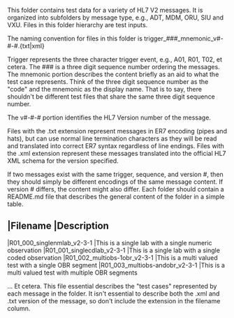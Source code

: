 This folder contains test data for a variety of HL7 V2 messages.  It is organized into subfolders by message type, e.g., 
ADT, MDM, ORU, SIU and VXU.  Files in this folder hierarchy are test inputs.

The naming convention for files in this folder is trigger_###_mnemonic_v#-#-#.{txt|xml}

Trigger represents the three character trigger event, e.g., A01, R01, T02, et cetera.
The ### is a three digit sequence number ordering the messages.
The mnemonic portion describes the content briefly as an aid to what the test case represents.  Think of the three digit
sequence number as the "code" and the mnemonic as the display name.  That is to say, there shouldn't be different
test files that share the same three digit sequence number.

The v#-#-# portion identifies the HL7 Version number of the message.

Files with the .txt extension represent messages in ER7 encoding (pipes and hats), but can use normal line termination
characters as they will be read and translated into correct ER7 syntax regardless of line endings.  Files with the .xml
extension represent these messages translated into the official HL7 XML schema for the version specified.

If two messages exist with the same trigger, sequence, and version #, then they should simply be different encodings of the same message content.  If version # differs, the content might also differ.  Each folder should contain a README.md file
that describes the general content of the folder in a simple table.

|Filename                   |Description
------------------------------------------
|R01_000_singlenmlab_v2-3-1     |This is a single lab with a single numeric observation
|R01_001_singlecdlab_v2-3-1     |This is a single lab with a single coded observation
|R01_002_multiobs-1obr_v2-3-1   |This is a multi valued test with a single OBR segment
|R01_003_multiobs-andobr_v2-3-1 |This is a multi valued test with multiple OBR segments 

... Et cetera.  This file essential describes the "test cases" represented by each message in the folder.
It isn't essential to describe both the .xml and .txt version of the message, so don't include
the extension in the filename column.

